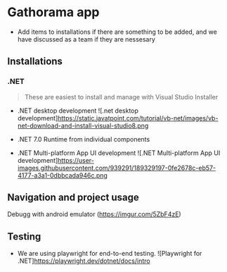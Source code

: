 # Gathorama app
- Add items to installations if there are something to be added, and we have discussed as a team if they are nessesary

## Installations

### .NET
> These are easiest to install and manage with Visual Studio Installer

* .NET desktop development ![.net desktop development]https://static.javatpoint.com/tutorial/vb-net/images/vb-net-download-and-install-visual-studio8.png

* .NET 7.0 Runtime from individual components
 
* .NET Multi-platform App UI development ![.NET Multi-platform App UI development]https://user-images.githubusercontent.com/939291/189329197-0fe2678c-eb57-4177-a3a1-0dbbcada946c.png


## Navigation and project usage

Debugg with android emulator (https://imgur.com/5ZbF4zE)

## Testing

* We are using playwright for end-to-end testing. ![Playwright for .NET]https://playwright.dev/dotnet/docs/intro